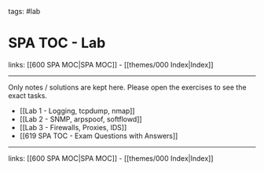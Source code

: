 tags: #lab

# SPA TOC - Lab

links: [[600 SPA MOC|SPA MOC]] - [[themes/000 Index|Index]]

---

Only notes / solutions are kept here. Please open the exercises to see the exact tasks.

* [[Lab 1 - Logging, tcpdump, nmap]]
* [[Lab 2 - SNMP, arpspoof, softflowd]]
* [[Lab 3 - Firewalls, Proxies, IDS]]
* [[619 SPA TOC - Exam Questions with Answers]]

---
links: [[600 SPA MOC|SPA MOC]] - [[themes/000 Index|Index]]